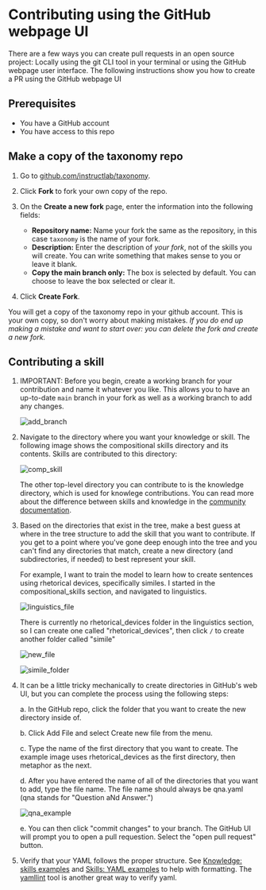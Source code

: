 # Contributing using the GitHub webpage UI

There are a few ways you can create pull requests in an open source project: Locally using the git CLI tool in your terminal or using the GitHub webpage user interface. The following instructions show you how to create a PR using the GitHub webpage UI

## Prerequisites

- You have a GitHub account
- You have access to this repo

## Make a copy of the taxonomy repo

1. Go to [github.com/instructlab/taxonomy](https://github.com/instructlab/taxonomy).

2. Click **Fork** to fork your own copy of the repo.

3. On the **Create a new fork** page, enter the information into the following fields:
    - **Repository name:** Name your fork the same as the repository, in this case `taxonomy` is the name of your fork.
    - **Description:** Enter the description of _your fork_, not of the skills you will create. You can write something that makes sense to you or leave it blank.
    - **Copy the main branch only:** The box is selected by default. You can choose to leave the box selected or clear it.

4. Click **Create Fork**.

You will get a copy of the taxonomy repo in your github account. This is your own copy, so don't worry about making mistakes. _If you do end up making a mistake and want to start over: you can delete the fork and create a new fork._

## Contributing a skill

1. IMPORTANT: Before you begin, create a working branch for your contribution and name it whatever you like. This allows you to have an up-to-date `main` branch in your fork as well as a working branch to add any changes.

    ![add_branch](assets/add_skill_branch.png)

2. Navigate to the directory where you want your knowledge or skill. The following image shows the compositional skills directory and its contents. Skills are contributed to this directory:

    ![comp_skill](assets/comp_skill.png)

    The other top-level directory you can contribute to is the knowledge directory, which is used for knowlege contributions. You can read more about the difference between skills and knowledge in the [community documentation](https://github.com/instructlab/community/blob/main/docs/README.md).

3. Based on the directories that exist in the tree, make a best guess at where in the tree structure to add the skill that you want to contribute. If you get to a point where you've gone deep enough into the tree and you can't find any directories that match, create a new directory (and subdirectories, if needed) to best represent your skill.

    For example, I want to train the model to learn how to create sentences using rhetorical devices, specifically similes. I started in the compositional_skills section, and navigated to linguistics.

    ![linguistics_file](assets/linguistics.png)

    There is currently no rhetorical_devices folder in the linguistics section, so I can create one called "rhetorical_devices", then click `/` to create another folder called "simile"

    ![new_file](assets/new_file.png)

    ![simile_folder](assets/simile_folder.png)

4. It can be a little tricky mechanically to create directories in GitHub's web UI, but you can complete the process using the following steps:

    a. In the GitHub repo, click the folder that you want to create the new directory inside of.

    b. Click Add File and select Create new file from the menu.

    c. Type the name of the first directory that you want to create. The  example image uses rhetorical_devices as the first directory, then metaphor as the next.

    d. After you have entered the name of all of the directories that you want to add, type the file name. The file name should always be qna.yaml (qna stands for "Question aNd Answer.")

    ![qna_example](assets/qna_ex.png)

    e. You can then click "commit changes" to your branch. The GitHub UI will prompt you to open a pull requestion. Select the "open pull request" button.

5. Verify that your YAML follows the proper structure. See [Knowledge: skills examples](https://github.com/instructlab/taxonomy/blob/main/README.md#knowledge-yaml-examples) and [Skills: YAML examples](https://github.com/instructlab/taxonomy/blob/main/README.md#skills-yaml-examples) to help with formatting. The [yamllint](https://www.yamllint.com/) tool is another great way to verify yaml.
